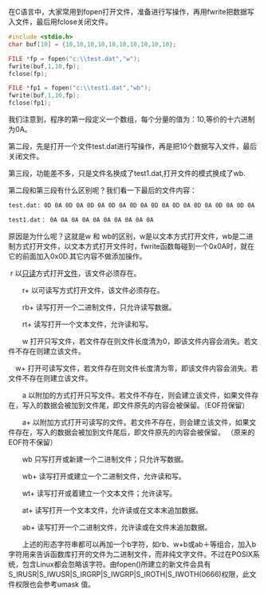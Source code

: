 在C语言中，大家常用到fopen打开文件，准备进行写操作，再用fwrite把数据写入文件，最后用fclose关闭文件。



```c
#include <stdio.h>
char buf[10] = {10,10,10,10,10,10,10,10,10,10};

FILE *fp = fopen("c:\\test.dat","w");
fwrite(buf,1,10,fp);
fclose(fp);

FILE *fp1 = fopen("c:\\test1.dat","wb");
fwrite(buf,1,10,fp);
fclose(fp1);
```

我们注意到，程序的第一段定义一个数组，每个分量的值为：10,等价的十六进制为0A。

第二段，先是打开一个文件test.dat进行写操作，再是把10个数据写入文件，最后关闭文件。

第三段，功能差不多，只是文件名换成了test1.dat,打开文件的模式换成了wb.

第二段和第三段有什么区别呢？我们看一下最后的文件内容：

```txt
test.dat: 0D 0A 0D 0A 0D 0A 0D 0A 0D 0A 0D 0A 0D 0A 0D 0A 0D 0A 0D 0A

test1.dat： 0A 0A 0A 0A 0A 0A 0A 0A 0A 0A
```



原因是为什么呢？这就是w 和 wb的区别，w是以文本方式打开文件，wb是二进制方式打开文件，以文本方式打开文件时，fwrite函数每碰到一个0x0A时，就在它的前面加入0x0D.其它内容不做添加操作。

​		r 以[只读](http://baike.baidu.com/view/1060618.htm)方式打开[文件](http://baike.baidu.com/view/345685.htm)，该文件必须存在。

　　r+ 以可读写方式打开文件，该文件必须存在。

　　rb+ 读写打开一个二进制文件，只允许读写数据。

　　rt+ 读写打开一个文本文件，允许读和写。

　　w 打开只写文件，若文件存在则文件长度清为0，即该文件内容会消失。若文件不存在则建立该文件。

 　w+ 打开可读写文件，若文件存在则文件长度清为零，即该文件内容会消失。若文件不存在则建立该文件。

　　a 以附加的方式打开只写文件。若文件不存在，则会建立该文件，如果文件存在，写入的数据会被加到文件尾，即文件原先的内容会被保留。（EOF符保留）

　　a+ 以附加方式打开可读写的文件。若文件不存在，则会建立该文件，如果文件存在，写入的数据会被加到文件尾后，即文件原先的内容会被保留。 （原来的EOF符不保留）

　　wb 只写打开或新建一个二进制文件；只允许写数据。

　　wb+ 读写打开或建立一个二进制文件，允许读和写。

　　wt+ 读写打开或着建立一个文本文件；允许读写。

　　at+ 读写打开一个文本文件，允许读或在文本末追加数据。

　　ab+ 读写打开一个二进制文件，允许读或在文件末追加数据。

　　上述的形态字符串都可以再加一个b字符，如rb、w+b或ab＋等组合，加入b 字符用来告诉函数库打开的文件为二进制文件，而非纯文字文件。不过在POSIX系统，包含Linux都会忽略该字符。由fopen()所建立的新文件会具有S_IRUSR|S_IWUSR|S_IRGRP|S_IWGRP|S_IROTH|S_IWOTH(0666)权限，此文件权限也会参考umask 值。 



